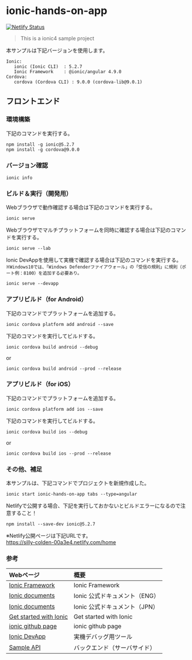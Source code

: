 # ionic-hands-on-app

[![Netlify Status](https://api.netlify.com/api/v1/badges/192c15ad-241e-4d63-809f-db4b92e021ad/deploy-status)](https://app.netlify.com/sites/silly-colden-00a3e4/deploys)

> This is a ionic4 sample project

本サンプルは下記バージョンを使用します。
```
Ionic:
   ionic (Ionic CLI)  : 5.2.7
   Ionic Framework    : @ionic/angular 4.9.0
Cordova:
   cordova (Cordova CLI) : 9.0.0 (cordova-lib@9.0.1)
```

## フロントエンド

### 環境構築
下記のコマンドを実行する。
```
npm install -g ionic@5.2.7
npm install -g cordova@9.0.0
```
### バージョン確認
```
ionic info
```
### ビルド＆実行（開発用）
Webブラウザで動作確認する場合は下記のコマンドを実行する。
```
ionic serve
```
Webブラウザでマルチプラットフォームを同時に確認する場合は下記のコマンドを実行する。
```
ionic serve --lab
```
Ionic DevAppを使用して実機で確認する場合は下記のコマンドを実行する。  
`※Windows10では、「Windows Defenderファイアウォール」の「受信の規則」に規則（ポート例：8100）を追加する必要あり。`
```
ionic serve --devapp
```
### アプリビルド（for Android）
下記のコマンドでプラットフォームを追加する。
```
ionic cordova platform add android --save
```
下記のコマンドを実行してビルドする。
```
ionic cordova build android --debug
```
or
```
ionic cordova build android --prod --release
```
### アプリビルド（for iOS）
下記のコマンドでプラットフォームを追加する。
```
ionic cordova platform add ios --save
```
下記のコマンドを実行してビルドする。
```
ionic cordova build ios --debug
```
or
```
ionic cordova build ios --prod --release
```
### その他、補足
本サンプルは、下記コマンドでプロジェクトを新規作成した。
```
ionic start ionic-hands-on-app tabs --type=angular
```
Netlifyで公開する場合、下記を実行しておかないとビルドエラーになるので注意すること！
```
npm install --save-dev ionic@5.2.7
```
※Netlify公開ページは下記URLです。  
https://silly-colden-00a3e4.netlify.com/home

### 参考
| Webページ | 概要 |
| :-------- | :-- |
| [Ionic Framework](https://ionicframework.com/) | Ionic Framework |
| [Ionic documents](https://ionicframework.com/docs) | Ionic 公式ドキュメント（ENG） |
| [Ionic documents](https://ionicframework.jp/docs/) | Ionic 公式ドキュメント（JPN） |
| [Get started with Ionic](https://ionicframework.com/getting-started/) | Get started with Ionic |
| [ionic github page](https://github.com/ionic-team/ionic) | ionic github page |
| [Ionic DevApp](https://ionicframework.com/docs/building/running#ionic-devapp) | 実機デバッグ用ツール |
| [Sample API](https://github.com/orinbou/sample-api) | バックエンド（サーバサイド） |
